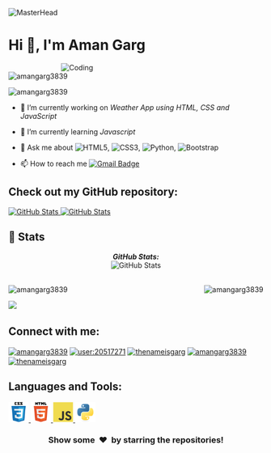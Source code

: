 ![MasterHead](https://jusmarktech.com/public/a/images/pages/web_development.gif)
<h1 align="left">Hi 👋, I'm Aman Garg</h1>
<img align="right" alt="Coding" width="400" src="https://camo.githubusercontent.com/e20822b4282c07ffd010cd05f855a6561d3b62358ca9e607e4901288dd748fcb/68747470733a2f2f63646e2e6472696262626c652e636f6d2f75736572732f323133313939332f73637265656e73686f74732f343934383733362f74686f75676874776f726b732d6769665f6472696262626c652e676966">


<p align="left"> <img src="https://komarev.com/ghpvc/?username=amangarg3839&label=Profile%20views&color=0e75b6&style=flat-square" alt="amangarg3839" /> </p>
<p align="left"> <img src="https://img.shields.io/github/followers/amangarg3839.svg?style=social&label=Follow" alt="amangarg3839" /> </p>



- 🔭 I’m currently working on *Weather App using HTML, CSS and JavaScript*

- 🌱 I’m currently learning *Javascript*

- 💬 Ask me about ![HTML5](https://img.shields.io/badge/-HTML5-000000?style=flat&logo=HTML5), ![CSS3](https://img.shields.io/badge/-CSS3-000000?style=flat&logo=CSS3), ![Python](https://img.shields.io/badge/-Python-000000?style=flat&logo=python), ![Bootstrap](https://img.shields.io/badge/-Bootstrap-000000?style=flat&logo=bootstrap)

- 📫 How to reach me [![Gmail Badge](https://img.shields.io/badge/-amangarg3839@gmail.com-c14438?style=flat-square&logo=Gmail&logoColor=white&link=mailto:chukypedro15@gmail.com)](mailto:amangarg3839@gmail.com)

<h2>Check out my GitHub repository:</h2>

<div>
  <p>
    <a href="https://github.com/amangarg3839/Car-Rental-Website">
      <img src="https://github-readme-stats.vercel.app/api/pin/?username=amangarg3839&repo=Car-Rental-Website" alt="GitHub Stats" />
    </a>
    <a href="https://github.com/amangarg3839/Mini-Python-Project">
      <img src="https://github-readme-stats.vercel.app/api/pin/?username=amangarg3839&repo=Mini-Python-Project" alt="GitHub Stats" />
    </a>
  </p>
</div>

<h2>👀 Stats</h2>

<div>
  <p align="center">
  <b><em>GitHub Stats:</em></b> <br/>
    <img src="https://github-readme-streak-stats.herokuapp.com/?user=amangarg3839" alt="GitHub Stats" /> <br/><br/>
  </p>
</div>

<p><img align="left" src="https://github-readme-stats.vercel.app/api/top-langs?username=amangarg3839&show_icons=true&locale=en&layout=compact" alt="amangarg3839" /></p>

<p>&nbsp;<img align="right" src="https://github-readme-stats.vercel.app/api?username=amangarg3839&show_icons=true&locale=en" alt="amangarg3839" /></p>
<a href="https://wakatime.com"><img src="https://wakatime.com/share/@amangarg3839/2c7e5cf9-5a7b-4c9f-a514-1b3b38ff34b8.png" width="50%"
 /></a>

<h2 align="left">Connect with me:</h2>
<p align="left">
<a href="https://linkedin.com/in/amangarg3839/" target="blank"><img align="center" src="https://raw.githubusercontent.com/rahuldkjain/github-profile-readme-generator/master/src/images/icons/Social/linked-in-alt.svg" alt="amangarg3839" height="30" width="40" /></a>
<a href="https://stackoverflow.com/users/20517598/aman-garg" target="blank"><img align="center" src="https://raw.githubusercontent.com/rahuldkjain/github-profile-readme-generator/master/src/images/icons/Social/stack-overflow.svg" alt="user:20517271" height="30" width="40" /></a>
<a href="https://instagram.com/thenameisgarg" target="blank"><img align="center" src="https://raw.githubusercontent.com/rahuldkjain/github-profile-readme-generator/master/src/images/icons/Social/instagram.svg" alt="thenameisgarg" height="30" width="40" /></a>
<a href="https://www.w3profile.com/amangarg3839" target="blank"><img align="center" src="https://yt3.ggpht.com/dW6to0x5Crmeh7yi-YPLcQRqVrBtx2BSh8eoKTJbE8NbjloQ0sqlmdszIlxokJU_97-ndOt_=s900-c-k-c0x00ffffff-no-rj" alt="amangarg3839" height="30" width="40" /></a>
    <a href="https://www.hackerrank.com/thenameisgarg" target="blank"><img align="center" src="https://raw.githubusercontent.com/rahuldkjain/github-profile-readme-generator/master/src/images/icons/Social/hackerrank.svg" alt="thenameisgarg" height="30" width="40" style="max-width: 100%;"></a>
</p>

<h2 align="left">Languages and Tools:</h2>
<p align="left"> 
     <a href="https://www.w3schools.com/css/" target="_blank" rel="noreferrer"> <img src="https://raw.githubusercontent.com/devicons/devicon/master/icons/css3/css3-original-wordmark.svg" alt="css3" width="40" height="40"/> </a>
    <a href="https://www.w3.org/html/" target="_blank" rel="noreferrer"> <img src="https://raw.githubusercontent.com/devicons/devicon/master/icons/html5/html5-original-wordmark.svg" alt="html5" width="40" height="40"/> </a>
    <a href="https://developer.mozilla.org/en-US/docs/Web/JavaScript" target="_blank" rel="noreferrer"> <img src="https://raw.githubusercontent.com/devicons/devicon/master/icons/javascript/javascript-original.svg" alt="javascript" width="40" height="40"/> </a> 
     <a href="https://www.python.org" target="_blank" rel="noreferrer"> <img src="https://raw.githubusercontent.com/devicons/devicon/master/icons/python/python-original.svg" alt="python" width="40" height="40"/> </a>
</p>

<div align="center">
    <h3 align="center">Show some &nbsp;❤️&nbsp; by starring the repositories!</h3>
</div>
